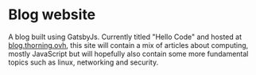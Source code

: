 # Blog website

A blog built using GatsbyJs. Currently titled "Hello Code" and hosted at [blog.thorning.ovh](https://blog.thorning.ovh), this site will contain a mix of articles about computing, mostly JavaScript but will hopefully also contain some more fundamental topics such as linux, networking and security.
